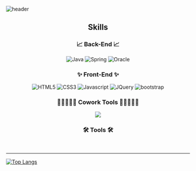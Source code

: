 ![header](https://capsule-render.vercel.app/api?type=waving&color=auto&height=300&section=header&text=YeJiYoon&fontSize=90)

<h2 align="center">Skills</h2>

<h3 align="center"> 📈 Back-End 📈</h3>
<div align="center">
<img alt="Java" src="https://img.shields.io/badge/Java-007396?style=flat-square&logo=Java&logoColor=white" />
<img alt="Spring" src="https://img.shields.io/badge/Spring-6DB33F?style=flat-square&logo=Spring&logoColor=white"/> 
<img alt="Oracle" src="https://img.shields.io/badge/Oracle-F80000?style=flat-square&logo=Oracle&logoColor=white"/>
</div>

<h3 align="center"> ✨ Front-End ✨ </h3>
<div align="center">
<img alt="HTML5" src ="https://img.shields.io/badge/HTML5-E34F26.svg?&style=flat&logo=HTML5&logoColor=white"/>
<img alt="CSS3" src ="https://img.shields.io/badge/CSS3-1572B6.svg?&style=flat&logo=CSS3&logoColor=white"/>
<img alt="Javascript" src ="https://img.shields.io/badge/JavaScript-F7DF1E.svg?&style=flat&logo=JavaScript&logoColor=white"/>
<img alt="JQuery" src ="https://img.shields.io/badge/JQuery-0769AD.svg?&style=flat&logo=JQuery&logoColor=white"/>
<img alt="bootstrap" src="https://img.shields.io/badge/bootstrap-7952B3?style=flat&logo=bootstrap&logoColor=white">
</div>

<h3 align="center"> 👨🏻‍🤝‍👨🏻 Cowork Tools 👨🏻‍🤝‍👨🏻</h3>
<div align="center">
<img src="https://img.shields.io/badge/github-181717?style=flat&logo=github&logoColor=white">
</div>

<h3 align="center">🛠 Tools 🛠</h3>
<div align="center">
</div>

<br>
<hr>

[![Top Langs](https://github-readme-stats.vercel.app/api/top-langs/?username=YEJIXD&layout=compact)](https://github.com/anuraghazra/github-readme-stats)
